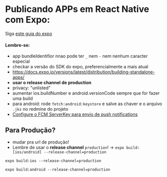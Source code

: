 # Publicando APPs em React Native com Expo:

Siga [este guia do expo](https://docs.expo.io/distribution/app-stores/)

#### Lembre-se:
- app bundleIdentifior nnao pode ter `_` nem `-` nem nenhum caracter especial
- checkar a versão do SDK do expo, preferencialmente a mais atual
- https://docs.expo.io/versions/latest/distribution/building-standalone-apps/
- **usar o release channel de production**
- privacy: "unlisted"
- aumentar ios.buildNumber e android.versionCode sempre que for fazer uma build
- para android: rode `fetch:android:keystore` e salve as chaver e o arquivo `.jks` no redmine do projeto
- [Configure o FCM ServerKey para envio de push notifications](https://docs.expo.io/guides/using-fcm/#uploading-server-credentials) 

## Para Produção?
- mudar pra url de produção!
- Lembre de usar o **release channel** `production`! -> `expo build:[ios/android] --release-channel=production`

`expo build:ios --release-channel=production`

`expo build:android --release-channel=production`

